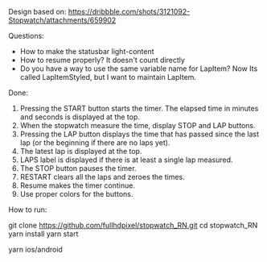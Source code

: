 Design based on: https://dribbble.com/shots/3121092-Stopwatch/attachments/659902

Questions:
- How to make the statusbar light-content
- How to resume properly? It doesn't count directly
- Do you have a way to use the same variable name for LapItem? Now Its called LapItemStyled, but I want to maintain LapItem.

Done:
1. Pressing the START button starts the timer. The elapsed time in minutes and seconds is displayed at the top.
2. When the stopwatch measure the time, display STOP and LAP buttons.
3. Pressing the LAP button displays the time that has passed since the last lap (or the beginning if there are no laps yet).
4. The latest lap is displayed at the top.
5. LAPS label is displayed if there is at least a single lap measured.
6. The STOP button pauses the timer.
7. RESTART clears all the laps and zeroes the times.
8. Resume makes the timer continue.
9. Use proper colors for the buttons.

How to run:

git clone https://github.com/fullhdpixel/stopwatch_RN.git
cd stopwatch_RN
yarn install
yarn start

yarn ios/android
